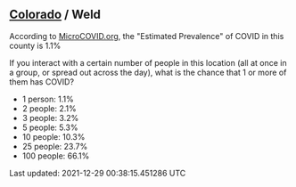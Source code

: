 
## [Colorado](/united-states/colorado) / Weld

According to [MicroCOVID.org](http://microcovid.org),
the "Estimated Prevalence" of COVID in this county is 1.1%

If you interact with a certain number of people in this location
(all at once in a group, or spread out across the day), what is the chance that
1 or more of them has COVID?

- 1 person: 1.1%
- 2 people: 2.1%
- 3 people: 3.2%
- 5 people: 5.3%
- 10 people: 10.3%
- 25 people: 23.7%
- 100 people: 66.1%

Last updated: 2021-12-29 00:38:15.451286 UTC
